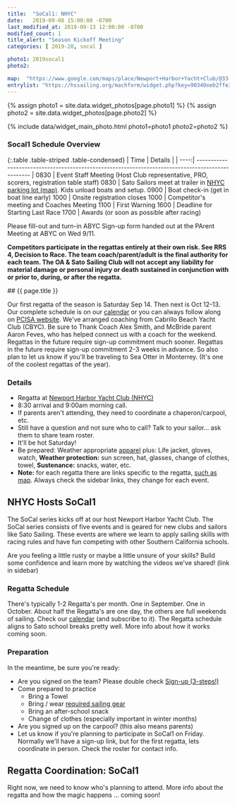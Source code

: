 ```yaml
---
title:  "SoCal1: NHYC"
date:   2019-09-08 15:00:00 -0700
last_modified_at: 2019-09-13 12:00:00 -0700
modified_count: 1
title_alert: "Season Kickoff Meeting"
categories: [ 2019-20, socal ]

photo1: 2019socal1
photo2:  

map:  "https://www.google.com/maps/place/Newport+Harbor+Yacht+Club/@33.6053653,-117.9096753,15z/data=!4m5!3m4!1s0x0:0xdd5113b21488522f!8m2!3d33.6053653!4d-117.9096753https://www.google.com/maps/place/Newport+Harbor+Yacht+Club/@33.6053653,-117.9096753,15z/data=!4m5!3m4!1s0x0:0xdd5113b21488522f!8m2!3d33.6053653!4d-117.9096753"
entrylist: "https://hssailing.org/machform/widget.php?key=90340xeb2ffe3c5d"
---
```

{% assign photo1 = site.data.widget_photos[page.photo1] %}
{% assign photo2 = site.data.widget_photos[page.photo2] %}

{% include data/widget_main_photo.html photo1=photo1 photo2=photo2 %}

<div class="alert alert-info" markdown="1">

### Socal1 Schedule Overview



{:.table .table-striped .table-condensed}
| Time | Details |
| ----:| ------------------------------------------------------------------------------------------------- |
  0830 | Event Staff Meeting (Host Club representative, PRO, scorers, registration table staff)
  0830 | Sato Sailors meet at trailer in [NHYC parking lot (map)]({{page.map}}). Kids unload boats and setup.
  0900 | Boat check-in (get in boat line early)
  1000 | Onsite registration closes
  1000 | Competitor's meeting and Coaches Meeting
  1100 | First Warning
  1600 | Deadline for Starting Last Race
  1700 | Awards (or soon as possible after racing)  


Please fill-out and turn-in ABYC Sign-up form handed out at the PArent Meeting at ABYC on Wed 9/11.

**Competitors participate in the regattas entirely at their own risk. See RRS 4, Decision to Race. The team coach/parent/adult is the final authority for each team. The OA & Sato Sailing Club will not accept any liability for material damage or personal injury or death sustained in conjunction with or prior to, during, or after the regatta.**

</div>
## {{ page.title }}

Our first regatta of the season is Saturday Sep 14.  Then next is Oct 12-13.  Our complete schedule is on our [calendar](/calendar/) or you can always follow along on [PCISA website](https://pcisa.hssailing.org/schedule-results/2019/2020/pcisa-s). We've arranged coaching from Cabrillo Beach Yacht Club (CBYC). Be sure to Thank Coach Alex Smith, and McBride parent Aaron Feves, who has helped connect us with a coach for the weekend. Regattas in the future require sign-up commitment much sooner. Regattas in the future require sign-up commitment 2-3 weeks in advance. So also plan to let us know if you'll be traveling to Sea Otter in Monterrey. (It's one of the coolest regattas of the year).


### Details

-  Regatta at <a href="{{ page.map }}" target="_blank">Newport Harbor Yacht Club (NHYC)</a>
-  8:30 arrival and 9:00am morning call.
-  If parents aren't attending, they need to coordinate a chaperon/carpool, etc.
-  Still have a question and not sure who to call? Talk to your sailor... ask them to share team roster.
-  It'll be hot Saturday!
-  Be prepared: Weather appropriate <a href="/apparel/">apparel</a> plus: Life jacket, gloves, watch,
    **Weather protection:** sun screen, hat, glasses, change of clothes, towel,
    **Sustenance:** snacks, water, etc.
-  <strong>Note:</strong> for each regatta there are links specific to the regatta, <a class="btn btn-default btn-sm" role="button"  href="{{page.map}}" target="_blank">such as map</a>. Always check the sidebar links, they change for each event.

<!--more-->


## NHYC Hosts SoCal1

The SoCal series kicks off at our host Newport Harbor Yacht Club. The SoCal series consists of five events and is geared for new clubs and sailors like Sato Sailing. These events are where we learn to apply sailing skills with racing rules and have fun competing with other Southern California schools.

Are you feeling a little rusty or maybe a little unsure of your skills? Build some confidence and learn more by watching the videos we've shared! (link in sidebar)

### Regatta Schedule

There's typically 1-2 Regatta's per month. One in September. One in October. About half the Regatta's are one day, the others are full weekends of sailing. Check our [calendar](/calendar/) (and subscribe to it). The Regatta schedule aligns to Sato school breaks pretty well. More info about how it works coming soon.

### Preparation

In the meantime, be sure you're ready:

-   Are you signed on the team? Please double check [Sign-up (3-steps!)](/about/)
-   Come prepared to practice
    -   Bring a Towel
    -   Bring / wear [required sailing gear](/apparel/)
    -   Bring an after-school snack
    -   Change of clothes (especially important in winter months)
-   Are you signed up on the carpool? (this also means parents)
-   Let us know if you're planning to participate in SoCal1 on Friday. Normally we'll have a sign-up link, but for the first regatta, lets coordinate in person. Check the roster for contact info.

## Regatta Coordination: SoCal1

Right now, we need to know who's planning to attend. More info about the regatta and how the magic happens ... coming soon!



[//]: # (Comment: Links)

[NHYC]: https://www.google.com/maps/place/Newport+Harbor+Yacht+Club/@33.6053653,-117.9096753,15z/data=!4m5!3m4!1s0x0:0xdd5113b21488522f!8m2!3d33.6053653!4d-117.9096753https://www.google.com/maps/place/Newport+Harbor+Yacht+Club/@33.6053653,-117.9096753,15z/data=!4m5!3m4!1s0x0:0xdd5113b21488522f!8m2!3d33.6053653!4d-117.9096753 "Map to Newport Harbor Yacht Club"
[ABYC]:    https://www.google.com/maps/place/ABYC/@33.7608805,-118.1394092,15z/data=!4m5!3m4!1s0x0:0xd5ac006f662647e9!8m2!3d33.7459493!4d-118.1167817  "Alamitos Bay Yacht Club"

[sign-up]:     https://pcisa.hssailing.org/mailing-list                       "sign-up"

[ABYC Packet]: /assets/posts/2019-20/HS_Sailing_2019-2020.pdf
[SatoSailingIG]:   https://www.instagram.com/satosailing/      "Sato Sailing Club - Instagram Account"
[SatoSailingFB]:   https://www.facebook.com/satosailing.club/  "Sato Sailing Club - Facebook Page"
